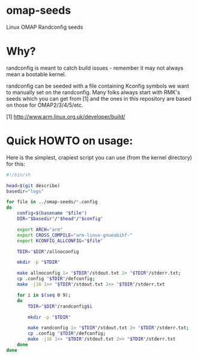 omap-seeds
==========

Linux OMAP Randconfig seeds

Why?
===

randconfig is meant to catch build issues - remember it may not always
mean a bootable kernel.

randconfig can be seeded with a file containing Kconfig symbols we
want to manually set on the randconfig. Many folks always start with
RMK's seeds which you can get from [1] and the ones in this repository
are based on those for OMAP2/3/4/5/etc.

[1] http://www.arm.linux.org.uk/developer/build/

Quick HOWTO on usage:
=====================

Here is the simplest, crapiest script you can use (from the kernel
directory) for this:

```sh
#!/bin/sh

head=$(git describe)
basedir="logs"

for file in ../omap-seeds/*.config
do
	config=$(basename "$file")
	DIR="$basedir"/"$head"/"$config"

	export ARCH="arm"
	export CROSS_COMPILE="arm-linux-gnueabihf-"
	export KCONFIG_ALLCONFIG="$file"

	TDIR="$DIR"/allnoconfig

	mkdir -p "$TDIR"

	make allnoconfig 1> "$TDIR"/stdout.txt 2> "$TDIR"/stderr.txt;
	cp .config "$TDIR"/defconfig;
	make -j16 1>> "$TDIR"/stdout.txt 2>> "$TDIR"/stderr.txt

	for i in $(seq 0 9);
	do
		TDIR="$DIR"/randconfig$i

		mkdir -p "$TDIR"

		make randconfig 1> "$TDIR"/stdout.txt 2> "$TDIR"/stderr.txt;
		cp .config "$TDIR"/defconfig;
		make -j16 1>> "$TDIR"/stdout.txt 2>> "$TDIR"/stderr.txt
	done
done
```
